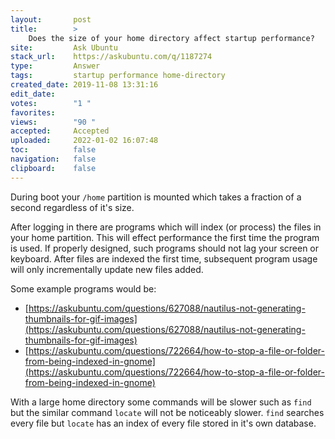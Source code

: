 ```yaml
---
layout:       post
title:        >
    Does the size of your home directory affect startup performance?
site:         Ask Ubuntu
stack_url:    https://askubuntu.com/q/1187274
type:         Answer
tags:         startup performance home-directory
created_date: 2019-11-08 13:31:16
edit_date:    
votes:        "1 "
favorites:    
views:        "90 "
accepted:     Accepted
uploaded:     2022-01-02 16:07:48
toc:          false
navigation:   false
clipboard:    false
---
```


During boot your `/home` partition is mounted which takes a fraction of a second regardless of it's size.

After logging in there are programs which will index (or process) the files in your home partition. This will effect performance the first time the program is used. If properly designed, such programs should not lag your screen or keyboard. After files are indexed the first time, subsequent program usage will only incrementally update new files added.

Some example programs would be:

- [https://askubuntu.com/questions/627088/nautilus-not-generating-thumbnails-for-gif-images](https://askubuntu.com/questions/627088/nautilus-not-generating-thumbnails-for-gif-images)
- [https://askubuntu.com/questions/722664/how-to-stop-a-file-or-folder-from-being-indexed-in-gnome](https://askubuntu.com/questions/722664/how-to-stop-a-file-or-folder-from-being-indexed-in-gnome)

With a large home directory some commands will be slower such as `find` but the similar command `locate` will not be noticeably slower. `find` searches every file but `locate` has an index of every file stored in it's own database.
